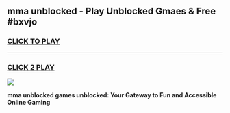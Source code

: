 
## mma unblocked - Play Unblocked Gmaes & Free #bxvjo
<h3>
<a href="https://news.freeplayer.one?title=mma_unblocked&ref=03M">CLICK TO PLAY</a></h3>
<hr>

<h3>
<a href="https://news.freeplayer.one?title=mma_unblocked&ref=03M">CLICK 2 PLAY</a>
  
</h3>

<a href="https://news.freeplayer.one?title=mma_unblocked&ref=03M"><img src="https://clearcache.store/games.png"></a>


**mma unblocked games unblocked: Your Gateway to Fun and Accessible Online Gaming**
